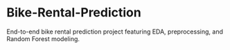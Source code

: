 # Bike-Rental-Prediction
End-to-end bike rental prediction project featuring EDA, preprocessing, and Random Forest modeling.

